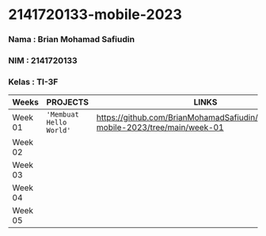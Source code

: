 # 2141720133-mobile-2023

### Nama : Brian Mohamad Safiudin
### NIM : 2141720133
### Kelas : TI-3F

|Weeks           |PROJECTS                       |LINKS                        |
|----------------|-------------------------------|-----------------------------|
|Week 01         |`'Membuat Hello World'`        |https://github.com/BrianMohamadSafiudin/2141720133-mobile-2023/tree/main/week-01                             
|Week 02         |                               |                             
|Week 03         |                               |                             
|Week 04         |                               |                             
|Week 05         |                               |                             
